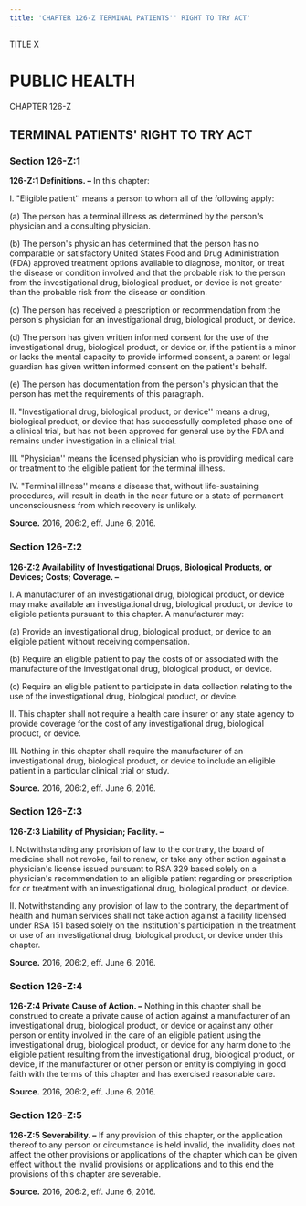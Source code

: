 ```yaml
---
title: 'CHAPTER 126-Z TERMINAL PATIENTS'' RIGHT TO TRY ACT'
---
```


TITLE X
                                             
PUBLIC HEALTH
=============

CHAPTER 126-Z
                                             
TERMINAL PATIENTS' RIGHT TO TRY ACT
-----------------------------------

### Section 126-Z:1

 **126-Z:1 Definitions. –** In this chapter:
                                             
 I. "Eligible patient'' means a person to whom all of the following
apply:
                                             
 (a) The person has a terminal illness as determined by the
person's physician and a consulting physician.
                                             
 (b) The person's physician has determined that the person has no
comparable or satisfactory United States Food and Drug Administration
(FDA) approved treatment options available to diagnose, monitor, or
treat the disease or condition involved and that the probable risk to
the person from the investigational drug, biological product, or device
is not greater than the probable risk from the disease or condition.
                                             
 (c) The person has received a prescription or recommendation from
the person's physician for an investigational drug, biological product,
or device.
                                             
 (d) The person has given written informed consent for the use of
the investigational drug, biological product, or device or, if the
patient is a minor or lacks the mental capacity to provide informed
consent, a parent or legal guardian has given written informed consent
on the patient's behalf.
                                             
 (e) The person has documentation from the person's physician that
the person has met the requirements of this paragraph.
                                             
 II. "Investigational drug, biological product, or device'' means a
drug, biological product, or device that has successfully completed
phase one of a clinical trial, but has not been approved for general use
by the FDA and remains under investigation in a clinical trial.
                                             
 III. "Physician'' means the licensed physician who is providing
medical care or treatment to the eligible patient for the terminal
illness.
                                             
 IV. "Terminal illness'' means a disease that, without
life-sustaining procedures, will result in death in the near future or a
state of permanent unconsciousness from which recovery is unlikely.

**Source.** 2016, 206:2, eff. June 6, 2016.

### Section 126-Z:2

 **126-Z:2 Availability of Investigational Drugs, Biological
Products, or Devices; Costs; Coverage. –**
                                             
 I. A manufacturer of an investigational drug, biological product, or
device may make available an investigational drug, biological product,
or device to eligible patients pursuant to this chapter. A manufacturer
may:
                                             
 (a) Provide an investigational drug, biological product, or
device to an eligible patient without receiving compensation.
                                             
 (b) Require an eligible patient to pay the costs of or associated
with the manufacture of the investigational drug, biological product, or
device.
                                             
 (c) Require an eligible patient to participate in data collection
relating to the use of the investigational drug, biological product, or
device.
                                             
 II. This chapter shall not require a health care insurer or any
state agency to provide coverage for the cost of any investigational
drug, biological product, or device.
                                             
 III. Nothing in this chapter shall require the manufacturer of an
investigational drug, biological product, or device to include an
eligible patient in a particular clinical trial or study.

**Source.** 2016, 206:2, eff. June 6, 2016.

### Section 126-Z:3

 **126-Z:3 Liability of Physician; Facility. –**
                                             
 I. Notwithstanding any provision of law to the contrary, the board
of medicine shall not revoke, fail to renew, or take any other action
against a physician's license issued pursuant to RSA 329 based solely on
a physician's recommendation to an eligible patient regarding or
prescription for or treatment with an investigational drug, biological
product, or device.
                                             
 II. Notwithstanding any provision of law to the contrary, the
department of health and human services shall not take action against a
facility licensed under RSA 151 based solely on the institution's
participation in the treatment or use of an investigational drug,
biological product, or device under this chapter.

**Source.** 2016, 206:2, eff. June 6, 2016.

### Section 126-Z:4

 **126-Z:4 Private Cause of Action. –** Nothing in this chapter shall
be construed to create a private cause of action against a manufacturer
of an investigational drug, biological product, or device or against any
other person or entity involved in the care of an eligible patient using
the investigational drug, biological product, or device for any harm
done to the eligible patient resulting from the investigational drug,
biological product, or device, if the manufacturer or other person or
entity is complying in good faith with the terms of this chapter and has
exercised reasonable care.

**Source.** 2016, 206:2, eff. June 6, 2016.

### Section 126-Z:5

 **126-Z:5 Severability. –** If any provision of this chapter, or the
application thereof to any person or circumstance is held invalid, the
invalidity does not affect the other provisions or applications of the
chapter which can be given effect without the invalid provisions or
applications and to this end the provisions of this chapter are
severable.

**Source.** 2016, 206:2, eff. June 6, 2016.
